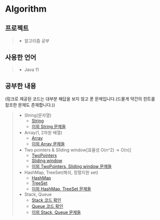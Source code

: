 # Algorithm

## 프로젝트 
> - 알고리즘 공부

## 사용한 언어
> - Java 11

## 공부한 내용
(링크로 제공된 코드는 대부분 해답을 보지 않고 푼 문제입니다.(드물게 약간의 힌트를 참조한 문제도 존재합니다.))
> - String(문자열)
>   - [String](https://github.com/ksungsu/algorithm/blob/375a6fa217223f173b4a1b3a77491e450972e78b/src/main/java/infrenalgorithm/section01/eight/Main.java#L6)
>   - [이외 String 문제들](https://github.com/ksungsu/algorithm/tree/master/src/main/java/infrenalgorithm/section01) 
> - Array(1, 2차원 배열)
>   - [Array](https://github.com/ksungsu/algorithm/blob/375a6fa217223f173b4a1b3a77491e450972e78b/src/main/java/infrenalgorithm/package02/seven/Main.java#L7)
>   - [이외 Array 문제들](https://github.com/ksungsu/algorithm/tree/master/src/main/java/infrenalgorithm/package02)
> - Two pointers & Sliding window[효율성 O(n^2) -> O(n)]
>   - [TwoPointers](https://github.com/ksungsu/algorithm/blob/375a6fa217223f173b4a1b3a77491e450972e78b/src/main/java/infrenalgorithm/section3/five/Main.java#L7)
>   - [Sliding window](https://github.com/ksungsu/algorithm/blob/375a6fa217223f173b4a1b3a77491e450972e78b/src/main/java/infrenalgorithm/section3/three/Main.java#L10)
>   - [이외 TwoPointers, Sliding window 문제들](https://github.com/ksungsu/algorithm/tree/master/src/main/java/infrenalgorithm/section3)
> - HashMap, TreeSet(해쉬, 정렬지원 set)
>   - [HashMap](https://github.com/ksungsu/algorithm/blob/375a6fa217223f173b4a1b3a77491e450972e78b/src/main/java/infrenalgorithm/section04/three/Main.java#L8)
>   - [TreeSet](https://github.com/ksungsu/algorithm/blob/375a6fa217223f173b4a1b3a77491e450972e78b/src/main/java/infrenalgorithm/section04/five/Main.java#L7)
>   - [이외 HashMap, TreeSet 문제들](https://github.com/ksungsu/algorithm/tree/master/src/main/java/infrenalgorithm/section04)
> - Stack, Queue
>   - [Stack 코드 확인](https://github.com/ksungsu/algorithm/blob/3b38329e2aaec654d3a8cd25adf761bfea6e9f69/src/main/java/infrenalgorithm/section05/five/My.java#L6)
>   - [Queue 코드 확인](https://github.com/ksungsu/algorithm/blob/8ebb75178574a57538ef9cb0f9d9da80479bd333/src/main/java/infrenalgorithm/section05/six/My.java#L8)  
>   - [이외 Stack, Queue 문제들](https://github.com/ksungsu/algorithm/tree/master/src/main/java/infrenalgorithm/section05)
